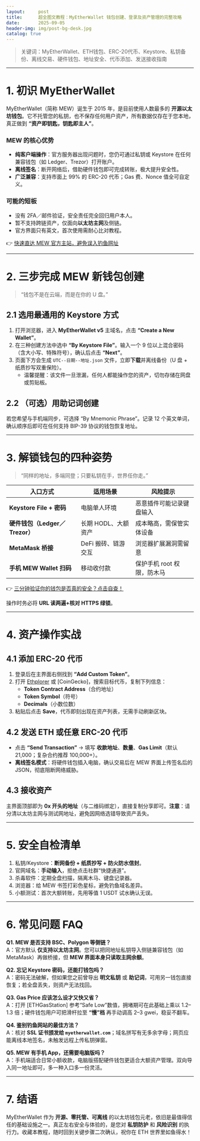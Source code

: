```yaml
---
layout:     post
title:      超全图文教程：MyEtherWallet 钱包创建、登录及资产管理的完整攻略
date:       2025-09-05
header-img: img/post-bg-desk.jpg
catalog: true
---
```


> 关键词：MyEtherWallet、ETH钱包、ERC-20代币、Keystore、私钥备份、离线交易、硬件钱包、地址安全、代币添加、发送接收指南

---

# 1. 初识 MyEtherWallet  
MyEtherWallet（简称 MEW）诞生于 2015 年，是目前使用人数最多的 **开源以太坊钱包**。它不托管您的私钥，也不保存任何用户资产，所有数据仅存在于您本地，真正做到 **“资产即钥匙，钥匙即主人”**。  

### MEW 的核心优势  
- **纯客户端操作**：官方服务器出现问题时，您仍可通过私钥或 Keystore 在任何兼容钱包（如 Ledger、Trezor）打开账户。  
- **离线签名**：断开网络后，借助硬件钱包即可完成转账，极大提升安全性。  
- **广泛兼容**：支持市面上 99% 的 ERC-20 代币；Gas 费、Nonce 值全可自定义。  

### 可能的短板  
- 没有 2FA／邮件验证，安全责任完全回归用户本人。  
- 暂不支持跨链资产，仅面向**以太坊主网**及侧链。  
- 官方界面只有英文，首次使用需耐心比对教程。  

👉 [快速直达 MEW 官方主站，避免误入钓鱼网址](https://okxdog.com/)

---

# 2. 三步完成 MEW 新钱包创建  

> “钱包不是在云端，而是在你的 U 盘。”  

## 2.1 选用最通用的 Keystore 方式  
1. 打开浏览器，进入 **MyEtherWallet v5** 主域名，点击 **“Create a New Wallet”**。  
2. 在三种创建方法中选中 **“By Keystore File”**。输入一个 9 位以上混合密码（含大小写、特殊符号），确认后点击 **“Next”**。  
3. 页面下方会生成 `UTC--日期--地址.json` 文件，立即**下载**并离线备份（U 盘 + 纸质抄写双重保险）。  
   - 温馨提醒：该文件一旦泄漏，任何人都能操作您的资产，切勿存储在网盘或剪贴板。  

## 2.2 （可选）用助记词创建  
若您希望与手机端同步，可选择 “By Mnemonic Phrase”。记录 12 个英文单词，确认顺序后即可在任何支持 BIP-39 协议的钱包恢复地址。  

---

# 3. 解锁钱包的四种姿势  

> “同样的地址，多端同登；只要私钥在手，世界任你走。”  

| 入口方式 | 适用场景 | 风险提示 |
| --- | --- | --- |
| **Keystore File + 密码** | 电脑单人环境 | 恶意插件可能记录键盘输入 |
| **硬件钱包（Ledger／Trezor）** | 长期 HODL、大额资产 | 成本略高，需保管实体设备 |
| **MetaMask 桥接** | DeFi 搬砖、链游交互 | 浏览器扩展漏洞需留意 |
| **手机 MEW Wallet 扫码** | 移动收付款 | 保护手机 root 权限，防木马 |

👉 [三分钟验证你的钱包是否真的安全？点击自查！](https://okxdog.com/)

操作时务必将 **URL 读两遍+核对 HTTPS 绿锁**。

---

# 4. 资产操作实战  
## 4.1 添加 ERC-20 代币  
1. 登录后在主界面右侧找到 **“Add Custom Token”**。  
2. 打开 [Ethplorer](https://ethplorer.io) 或 [CoinGecko]，搜索目标代币，复制下列信息：  
   - **Token Contract Address**（合约地址）  
   - **Token Symbol**（符号）  
   - **Decimals**（小数位数）  
3. 粘贴后点击 **Save**，代币即刻出现在资产列表，无需手动刷新区块。

## 4.2 发送 ETH 或任意 ERC-20 代币  
- 点击 **“Send Transaction”** → 填写 **收款地址**、**数量**、**Gas Limit**（默认 21,000；复杂合约推荐 100,000+）。  
- **离线签名模式**：将硬件钱包插入电脑，确认交易后在 MEW 界面上传签名后的 JSON，彻底阻断网络威胁。  

## 4.3 接收资产  
主界面顶部即为 **0x 开头的地址**（与二维码绑定），直接复制分享即可。**注意**：请分清以太坊主网与测试网地址，避免因网络选错导致资产丢失。  

---

# 5. 安全自检清单  
1. 私钥/Keystore：**断网备份 + 纸质抄写 + 防火防水信封**。  
2. 官网域名：**手动输入**，拒绝点击社群“快捷通道”。  
3. 杀毒软件：定期全盘扫描，隔离木马、键盘记录器。  
4. 浏览器：给 MEW 书签打彩色星标，避免钓鱼域名差异。  
5. 小额测试：首次大额转账，先用等值 1 USDT 试水确认无误。  

---

# 6. 常见问题 FAQ  

**Q1. MEW 是否支持 BSC、Polygon 等侧链？**  
A：官方默认 **仅支持以太坊主网**。您可以把同地址私钥导入侧链兼容钱包（如 MetaMask）再做桥接，但 **MEW 界面本身只读取主网余额**。  

**Q2. 忘记 Keystore 密码，还能打钱包吗？**  
A：密码无法破解，但如果您之前曾导出 **明文私钥** 或 **助记词**，可用另一钱包直接恢复；若全盘丢失，则资产无法找回。  

**Q3. Gas Price 应该怎么设才又快又省？**  
A：打开 [ETHGasStation] 参考“Safe Low”数值，拥堵期可在此基础上乘以 1.2–1.3 倍；硬件钱包用户可把滑杆拉至 **“慢”档** 再手动调高 2–3 gwei，稳妥不翻车。  

**Q4. 鉴别钓鱼网站的最佳方法？**  
A：核对 **SSL 证书颁发给 `myetherwallet.com`**；域名拼写有无多余字母；网页应能离线本地签名，未触发远程上传私钥弹窗。  

**Q5. MEW 有手机 App，还需要电脑版吗？**  
A：手机端适合日常小额收款，电脑版搭配硬件钱包更适合大额资产管理。双向导入同一地址即可，多一种入口多一份灵活。  

---

# 7. 结语  
MyEtherWallet 作为 **开源、零托管、可离线** 的以太坊钱包元老，依旧是最值得信任的基础设施之一。真正左右安全与体验的，是您对 **私钥防护** 和 **风险识别** 的执行力。收藏本教程，随时回到关键步骤二次确认，祝你在 ETH 世界里如鱼得水！
